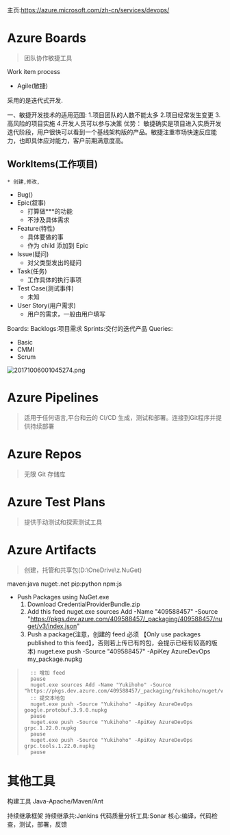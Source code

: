 

主页:https://azure.microsoft.com/zh-cn/services/devops/

# Azure Boards
> 团队协作敏捷工具

Work item process
* Agile(敏捷)

采用的是迭代式开发.

一、敏捷开发技术的适用范围:
1.项目团队的人数不能太多
2.项目经常发生变更
3.高风险的项目实施
4.开发人员可以参与决策
优势：
敏捷确实是项目进入实质开发迭代阶段，用户很快可以看到一个基线架构版的产品。敏捷注重市场快速反应能力，也即具体应对能力，客户前期满意度高。


## WorkItems(工作项目)
    * 创建,修改,
* Bug()
* Epic(叙事)
    * 打算做***的功能
    * 不涉及具体需求
* Feature(特性)
    * 具体要做的事
    * 作为 child 添加到 Epic
* Issue(疑问)
    * 对父类型发出的疑问
* Task(任务)
    * 工作具体的执行事项
* Test Case(测试事件)
    * 未知
* User Story(用户需求)
    * 用户的需求，一般由用户填写

Boards:
Backlogs:项目需求
Sprints:交付的迭代产品
Queries:


* Basic
* CMMI
* Scrum

![20171006001045274.png](https://i.loli.net/2019/07/13/5d297927048b048180.png)

# Azure Pipelines
> 适用于任何语言,平台和云的 CI/CD 生成，测试和部署。连接到Git程序并提供持续部署

# Azure Repos
> 无限 Git 存储库

# Azure Test Plans
> 提供手动测试和探索测试工具

# Azure Artifacts
> 创建，托管和共享包(D:\OneDrive\z.NuGet)

maven:java
nuget:.net
pip:python
npm:js

* Push Packages using NuGet.exe
    1. Download CredentialProviderBundle.zip
    2. Add this feed
        nuget.exe sources Add -Name "409588457" -Source "https://pkgs.dev.azure.com/409588457/_packaging/409588457/nuget/v3/index.json"
    3. Push a package(注意，创建的 feed 必须 【Only use packages published to this feed】，否则若上传已有的包，会提示已经有较高的版本)
        nuget.exe push -Source "409588457" -ApiKey AzureDevOps my_package.nupkg


>       :: 增加 feed
>       pause
>       nuget.exe sources Add -Name "Yukihoho" -Source "https://pkgs.dev.azure.com/409588457/_packaging/Yukihoho/nuget/v3index.json"
>       :: 提交本地包
>       nuget.exe push -Source "Yukihoho" -ApiKey AzureDevOps google.protobuf.3.9.0.nupkg
>       pause
>       nuget.exe push -Source "Yukihoho" -ApiKey AzureDevOps grpc.1.22.0.nupkg
>       pause
>       nuget.exe push -Source "Yukihoho" -ApiKey AzureDevOps grpc.tools.1.22.0.nupkg
>       pause


# 其他工具
构建工具
Java-Apache/Maven/Ant

持续继承框架
 持续继承共:Jenkins
 代码质量分析工具:Sonar 
 核心:编译，代码检查，测试，部署，反馈

 